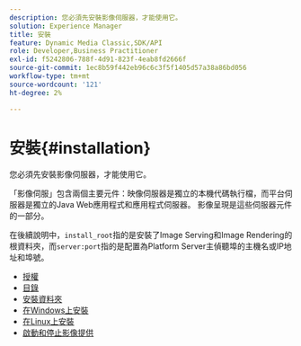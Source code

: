 ```yaml
---
description: 您必須先安裝影像伺服器，才能使用它。
solution: Experience Manager
title: 安裝
feature: Dynamic Media Classic,SDK/API
role: Developer,Business Practitioner
exl-id: f5242806-788f-4d91-823f-4eab8fd2666f
source-git-commit: 1ec8b59f442eb96c6c3f5f1405d57a38a86bd056
workflow-type: tm+mt
source-wordcount: '121'
ht-degree: 2%

---
```


# 安裝{#installation}

您必須先安裝影像伺服器，才能使用它。

「影像伺服」包含兩個主要元件：映像伺服器是獨立的本機代碼執行檔，而平台伺服器是獨立的Java Web應用程式和應用程式伺服器。 影像呈現是這些伺服器元件的一部分。

在後續說明中，`install_root`指的是安裝了Image Serving和Image Rendering的根資料夾，而`server:port`指的是配置為Platform Server主偵聽埠的主機名或IP地址和埠號。

* [授權](c-licensing.md)
* [目錄](c-contents.md)
* [安裝資料夾](c-install-folder.md)
* [在Windows上安裝](t-installing-on-windows/t-installing-on-windows.md)
* [在Linux上安裝](c-installing-linux/c-installing-linux.md)
* [啟動和停止影像提供](t-starting-and-stopping/t-starting-and-stopping.md)
